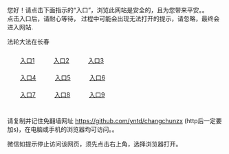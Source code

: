 您好！请点击下面指示的“入口”，浏览此网站是安全的，且为您带来平安。。 <br/>
点击入口后，请耐心等待， 过程中可能会出现无法打开的提示，请忽略，最终会进入网站. </br>

法轮大法在长春<br/>
<div style="padding:10px"><a style="margin:20px" target="_blank" href="https://d2jq9zb5xrrbp3.cloudfront.net/2Qpsp?tmqlqd" id="ccLink1" rel="nofollow">入口1</a> <a target="_blank" style="margin:20px" href="https://d1qammmc8kcx36.cloudfront.net/2Qpsp?rypzjhnq" id="ccLink2" rel="nofollow">入口2</a> <a style="margin:20px" target="_blank" href="https://d1a7nm8zxl13yd.cloudfront.net/2Qpsp?rmycuq" id="ccLink3" rel="nofollow">入口3</a></div>

<div style="padding:10px" ><a style="margin:20px" target="_blank" href="https://d2jq9zb5xrrbp3.cloudfront.net/2Qpsp?tmqlqd" id="ccLink4" rel="nofollow">入口4</a> <a style="margin:20px" href="https://d1qammmc8kcx36.cloudfront.net/2Qpsp?rypzjhnq" target="_blank" id="ccLink5" rel="nofollow">入口5</a> <a style="margin:20px" href="https://d1a7nm8zxl13yd.cloudfront.net/2Qpsp?rmycuq" target="_blank" id="ccLink6" rel="nofollow">入口6</a></div>

<div style="padding:10px"><a style="margin:20px" target="_blank" href="https://d2jq9zb5xrrbp3.cloudfront.net/2Qpsp?tmqlqd" id="ccLink7" rel="nofollow">入口7</a> <a style="margin:20px" href="https://d1qammmc8kcx36.cloudfront.net/2Qpsp?rypzjhnq" target="_blank" id="ccLink8" rel="nofollow">入口8</a> <a style="margin:20px" target="_blank" href="https://d1a7nm8zxl13yd.cloudfront.net/2Qpsp?rmycuq" id="ccLink9" rel="nofollow">入口9</a></div>

<br/>



请复制并记住免翻墙网址 https://github.com/yntd/changchunzx (http后一定要加s)，在电脑或手机的浏览器均可访问。。<br/>

微信如提示停止访问该网页，须先点击右上角，选择浏览器打开。
